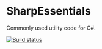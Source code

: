 SharpEssentials
===============

Commonly used utility code for C#.

[![Build status](https://ci.appveyor.com/api/projects/status/xg0cj5tjqe4iwdhq)](https://ci.appveyor.com/project/mthamil/sharpessentials)
